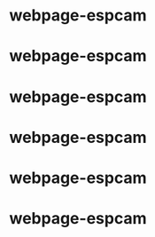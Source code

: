 # webpage-espcam
# webpage-espcam
# webpage-espcam
# webpage-espcam
# webpage-espcam
# webpage-espcam
